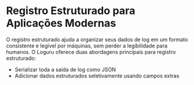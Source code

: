 # Registro Estruturado para Aplicações Modernas

O registro estruturado ajuda a organizar seus dados de log em um formato consistente e legível
por máquinas, sem perder a legibilidade para humanos. O Loguru oferece duas abordagens principais
para registro estruturado:

- Serializar toda a saída de log como JSON
- Adicionar dados estruturados seletivamente usando campos extras
